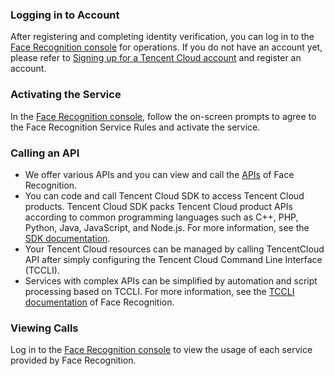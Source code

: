 ### Logging in to Account
After registering and completing identity verification, you can log in to the [Face Recognition console](https://console.cloud.tencent.com/aiface) for operations. If you do not have an account yet, please refer to [Signing up for a Tencent Cloud account](https://cloud.tencent.com/document/product/378/17985) and register an account.

### Activating the Service
In the [Face Recognition console](https://console.cloud.tencent.com/aiface), follow the on-screen prompts to agree to the Face Recognition Service Rules and activate the service.

### Calling an API
- We offer various APIs and you can view and call the [APIs](https://cloud.tencent.com/document/product/867/32770) of Face Recognition.
- You can code and call Tencent Cloud SDK to access Tencent Cloud products. Tencent Cloud SDK packs Tencent Cloud product APIs according to common programming languages such as C++, PHP, Python, Java, JavaScript, and Node.js. For more information, see the [SDK documentation](https://cloud.tencent.com/document/sdk).
- Your Tencent Cloud resources can be managed by calling TencentCloud API after simply configuring the Tencent Cloud Command Line Interface (TCCLI).
- Services with complex APIs can be simplified by automation and script processing based on TCCLI. For more information, see the [TCCLI documentation](https://cloud.tencent.com/document/product/440/6176) of Face Recognition.

### Viewing Calls
Log in to the [Face Recognition console](https://console.cloud.tencent.com/aiface) to view the usage of each service provided by Face Recognition.

